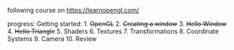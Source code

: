following course on 
https://learnopengl.com/

progress:
    Getting started:
    1.    ~~OpenGL~~
    2.    ~~Creating a window~~
    3.    ~~Hello Window~~
    4.    ~~Hello Triangle~~
    5.    Shaders
    6.    Textures
    7.    Transformations
    8.    Coordinate Systems
    9.    Camera
    10.   Review
